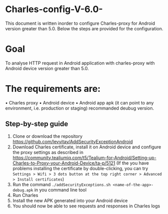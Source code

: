 # Charles-config-V-6.0-
This document is written inorder to configure Charles-proxy for Android version greater than 5.0. Below the steps
are provided for the configuration.

# Goal
To analyse HTTP request in Android application with charles-proxy with Android device version greater than 5.0.

# The requirements are:
 • Charles proxy
 • Android device
 • Android app apk (it can point to any environment, i.e. production or staging) recommanded deubug version.
 
## Step-by-step guide
1. Clone or download the repository https://github.com/levyitay/AddSecurityExceptionAndroid
2. Download Charles certificate, install it on Android device and configure the proxy settings as described in 
https://community.tealiumiq.com/t5/Tealium-for-Android/Setting-up-Charles-to-Proxy-your-Android-Device/ta-p/5121
(If the you have problems installing the certificate by double-clicking, you can try `Settings > Wifi > 3 dots button at the top right corner > Advanced > Install certificates`)
3. Run the command `./addSecurityExceptions.sh <name-of-the-app>-debug.apk`  in you command line tool
4. Run Charles
5. Install the new APK generated into your Android device
6. You should now be able to see requests and responses in Charles logs
